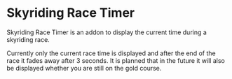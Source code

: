 # Skyriding Race Timer

Skyriding Race Timer is an addon to display the current time during a skyriding race.

Currently only the current race time is displayed and after the end of the race it fades away after 3 seconds. It is planned that in the future it will also be displayed whether you are still on the gold course.
